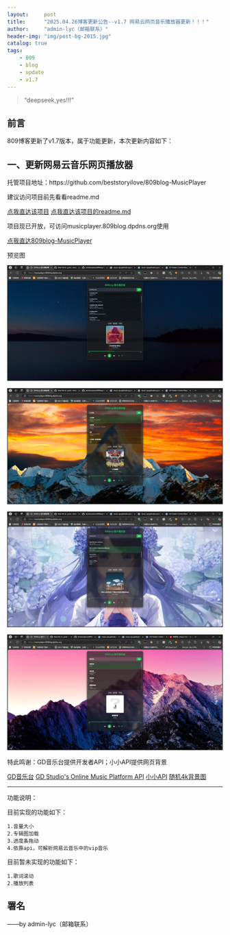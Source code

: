 ```yaml
---
layout:     post
title:      "2025.04.26博客更新公告--v1.7 网易云网页音乐播放器更新！！！"
author:     "admin-lyc（邮箱联系）"
header-img: "img/post-bg-2015.jpg"
catalog: true
tags:
    - 809
    - blog
    - update
    - v1.7
---
```


> “deepseek,yes!!!”

## 前言

<p>809博客更新了v1.7版本，属于功能更新，本次更新内容如下：</p>

## 一、更新网易云音乐网页播放器

<p>托管项目地址：https://github.com/beststoryilove/809blog-MusicPlayer</p>

<p>建议访问项目前先看看readme.md</p>

[点我直达该项目](https://github.com/beststoryilove/809blog-MusicPlayer)
[点我直达该项目的readme.md](https://github.com/beststoryilove/809blog-MusicPlayer/blob/main/README.md)

<p>项目现已开放，可访问musicplayer.809blog.dpdns.org使用</p>

[点我直达809blog-MusicPlayer](https://musicplayer.809blog.dpdns.org/)

<p>预览图</p>

![预览图1](img/neteasemusicplayer-1.jpg "counting stars")

![预览图2](img/neteasemusicplayer-2.jpg "八方来财")

![预览图3](img/neteasemusicplayer-3.jpg "One Last Kiss × Slow Down")

![预览图4](img/neteasemusicplayer-4.jpg "孤独患者")

<p>特此鸣谢：GD音乐台提供开发者API；小小API提供网页背景</p>

[GD音乐台](https://music.gdstudio.xyz/)
[GD Studio's Online Music Platform API](https://music-api.gdstudio.xyz/api.php)
[小小API](https://xxapi.cn/)
[随机4k背景图](https://xxapi.cn/doc/random4kPic)

---

<p>功能说明：</p>

<p>目前实现的功能如下：</p>

    1.音量大小
    2.专辑图加载
    3.进度条拖动
    4.依靠api，可解析网易云音乐中的vip音乐

<p>目前暂未实现的功能如下：</p>

    1.歌词滚动
    2.播放列表

<p id = "build"></p>

## 署名

<p>——by admin-lyc（邮箱联系）</p>
